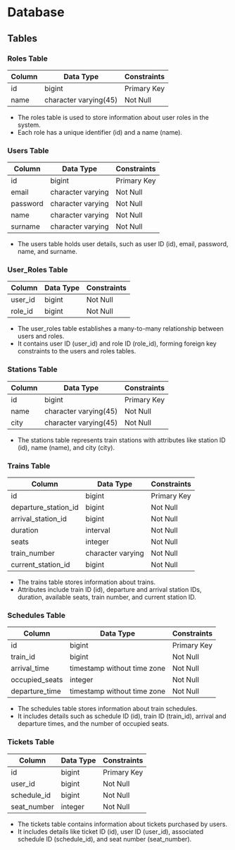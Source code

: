 # Database

## Tables

### Roles Table

| Column | Data Type           | Constraints |
|--------|---------------------|-------------|
| id     | bigint              | Primary Key |
| name   | character varying(45)| Not Null    |

- The roles table is used to store information about user roles in the system.
- Each role has a unique identifier (id) and a name (name).

### Users Table

| Column   | Data Type           | Constraints |
|----------|---------------------|-------------|
| id       | bigint              | Primary Key |
| email    | character varying   | Not Null    |
| password | character varying   | Not Null    |
| name     | character varying   | Not Null    |
| surname  | character varying   | Not Null    |

- The users table holds user details, such as user ID (id), email, password, name, and surname.

### User_Roles Table

| Column  | Data Type | Constraints |
|---------|-----------|-------------|
| user_id | bigint    | Not Null    |
| role_id | bigint    | Not Null    |

- The user_roles table establishes a many-to-many relationship between users and roles.
- It contains user ID (user_id) and role ID (role_id), forming foreign key constraints to the users and roles tables.

### Stations Table

| Column | Data Type           | Constraints |
|--------|---------------------|-------------|
| id     | bigint              | Primary Key |
| name   | character varying(45)| Not Null    |
| city   | character varying(45)| Not Null    |

- The stations table represents train stations with attributes like station ID (id), name (name), and city (city).

### Trains Table

| Column              | Data Type | Constraints |
|---------------------|-----------|-------------|
| id                  | bigint    | Primary Key |
| departure_station_id| bigint    | Not Null    |
| arrival_station_id  | bigint    | Not Null    |
| duration            | interval  | Not Null    |
| seats               | integer   | Not Null    |
| train_number        | character varying | Not Null    |
| current_station_id  | bigint    | Not Null    |

- The trains table stores information about trains.
- Attributes include train ID (id), departure and arrival station IDs, duration, available seats, train number, and current station ID.

### Schedules Table

| Column          | Data Type                 | Constraints |
|-----------------|---------------------------|-------------|
| id              | bigint                    | Primary Key |
| train_id        | bigint                    | Not Null    |
| arrival_time    | timestamp without time zone| Not Null    |
| occupied_seats  | integer                   | Not Null    |
| departure_time  | timestamp without time zone| Not Null    |

- The schedules table stores information about train schedules.
- It includes details such as schedule ID (id), train ID (train_id), arrival and departure times, and the number of occupied seats.

### Tickets Table

| Column      | Data Type | Constraints |
|-------------|-----------|-------------|
| id          | bigint    | Primary Key |
| user_id     | bigint    | Not Null    |
| schedule_id | bigint    | Not Null    |
| seat_number | integer   | Not Null    |

- The tickets table contains information about tickets purchased by users.
- It includes details like ticket ID (id), user ID (user_id), associated schedule ID (schedule_id), and seat number (seat_number).